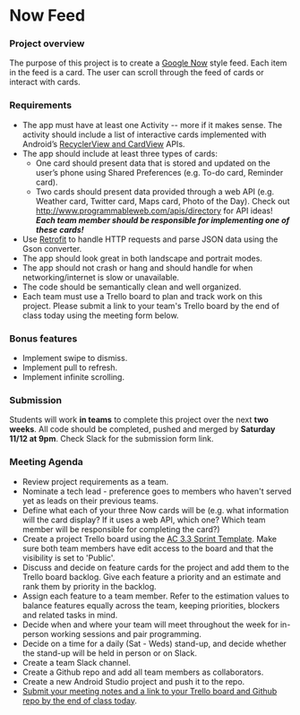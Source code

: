 # Now Feed

### Project overview

The purpose of this project is to create a [Google Now](https://www.google.com/search/about/features/05/) style feed. Each item in the feed is a card. The user can scroll through the feed of cards or interact with cards.

### Requirements
* The app must have at least one Activity -- more if it makes sense. The activity should include a list of interactive cards implemented with Android’s [RecyclerView and CardView](https://developer.android.com/training/material/lists-cards.html) APIs.
* The app should include at least three types of cards: 
    * One card should present data that is stored and updated on the user’s phone using Shared Preferences (e.g. To-do card, Reminder card).
    * Two cards should present data provided through a web API (e.g. Weather card, Twitter card, Maps card, Photo of the Day). Check out http://www.programmableweb.com/apis/directory for API ideas! ***Each team member should be responsible for implementing one of these cards!***
* Use [Retrofit](https://square.github.io/retrofit/) to handle HTTP requests and parse JSON data using the Gson converter.
* The app should look great in both landscape and portrait modes.
* The app should not crash or hang and should handle for when networking/internet is slow or unavailable.
* The code should be semantically clean and well organized.
* Each team must use a Trello board to plan and track work on this project. Please submit a link to your team's Trello board by the end of class today using the meeting form below.

### Bonus features
* Implement swipe to dismiss.
* Implement pull to refresh.
* Implement infinite scrolling.

### Submission

Students will work **in teams** to complete this project over the next **two weeks**. All code should be completed, pushed and merged by **Saturday 11/12 at 9pm**. Check Slack for the submission form link.


### Meeting Agenda

* Review project requirements as a team.
* Nominate a tech lead - preference goes to members who haven't served yet as leads on their previous teams.
* Define what each of your three Now cards will be (e.g. what information will the card display? If it uses a web API, which one? Which team member will be responsible for completing the card?)
* Create a project Trello board using the [AC 3.3 Sprint Template](https://trello.com/b/pz8oJNK2/ac-3-3-sprint-template). Make sure both team members have edit access to the board and that the visibility is set to 'Public'.
* Discuss and decide on feature cards for the project and add them to the Trello board backlog. Give each feature a priority and an estimate and rank them by priority in the backlog.
* Assign each feature to a team member. Refer to the estimation values to balance features equally across the team, keeping priorities, blockers and related tasks in mind.
* Decide when and where your team will meet throughout the week for in-person working sessions and pair programming.
* Decide on a time for a daily (Sat - Weds) stand-up, and decide whether the stand-up will be held in person or on Slack.
* Create a team Slack channel.
* Create a Github repo and add all team members as collaborators.
* Create a new Android Studio project and push it to the repo.
* [Submit your meeting notes and a link to your Trello board and Github repo by the end of class today](https://goo.gl/forms/xujBMv9OCAqbnF9K2).
